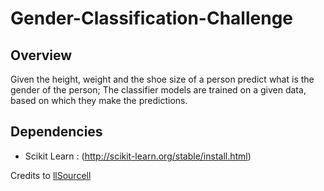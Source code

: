 # Gender-Classification-Challenge

## Overview
Given the height, weight and the shoe size of a person predict what is the gender of the person;
The classifier models are trained on a given data, based on which they make the predictions.

## Dependencies
* Scikit Learn : (http://scikit-learn.org/stable/install.html)


Credits to [llSourcell](https://github.com/llSourcell)
